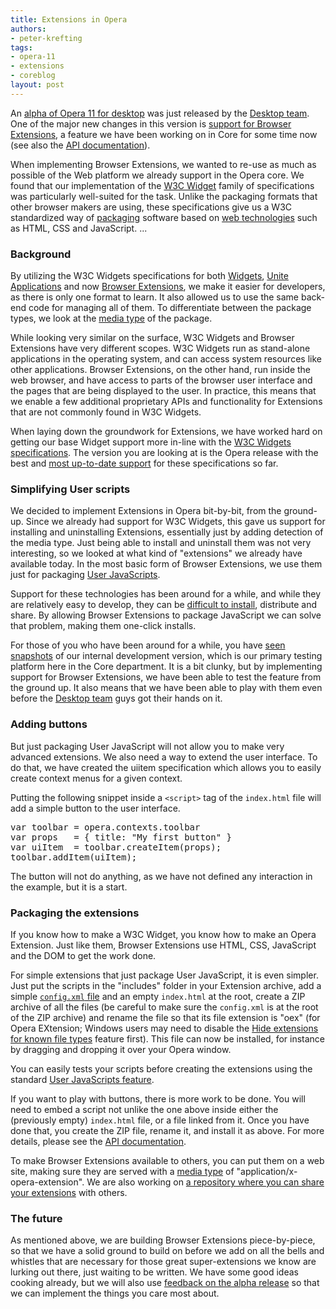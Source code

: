 ```yaml
---
title: Extensions in Opera
authors:
- peter-krefting
tags:
- opera-11
- extensions
- coreblog
layout: post
---
```

<p><p>
An
<a href="http://www.opera.com/browser/next/" rel="nofollow">alpha of Opera 11 for desktop</a>
was just released by the
<a href="http://my.opera.com/desktopteam/blog/" rel="nofollow">Desktop team</a>.
One of the major new changes in this version is
<a href="http://addons.labs.opera.com/" rel="nofollow">support for Browser Extensions</a>,
a feature we have been working on in Core for some time now (see also the
<a href="http://labs.opera.com/extensions-api/" rel="nofollow">API documentation</a>).

<p>
When implementing
Browser Extensions,
we wanted to re-use as much as possible
of the Web platform we already support in the Opera core.
We found that our implementation of the
<a href="http://www.w3.org/2008/webapps/wiki/WidgetSpecs" rel="nofollow">W3C Widget</a>
family of specifications was particularly well-suited for the task.
Unlike the packaging formats that other browser makers are using, these specifications give us a W3C standardized way of
<a href="http://www.w3.org/TR/widgets/" rel="nofollow">packaging</a>
software based on
<a href="http://www.opera.com/docs/specs/" rel="nofollow">web technologies</a> such as
HTML, CSS and JavaScript. ... </p></p></p><!--more--><h3>
Background
</h3>

<p>
By utilizing the W3C Widgets specifications for both
<a href="http://widgets.opera.com/">Widgets</a>,
<a href="http://unite.opera.com/">Unite Applications</a>
and now
<a href="http://addons.labs.opera.com/">Browser Extensions</a>,
we make it easier for
developers, as there is only one format to learn.
It also allowed us to use the same back-end code for managing all
of them.
To differentiate between the package types, we look at the
<a href="http://en.wikipedia.org/wiki/Internet_media_type">media type</a>
of the package.

<p>
While looking very similar on the surface, W3C Widgets and Browser
Extensions have very different scopes.
W3C Widgets run as stand-alone applications in the operating system, and
can access system resources like other applications.
Browser Extensions, on the other hand, run inside the web browser,
and have access to parts of the browser user interface and
the pages that are being displayed to the user.
In practice, this means that we enable a few additional proprietary APIs
and functionality for Extensions that are not commonly found in  W3C
Widgets.

<p>
When laying down the groundwork for Extensions, we have worked hard on
getting our base Widget support more in-line with the
<a href="http://www.w3.org/2008/webapps/wiki/WidgetSpecs">W3C Widgets specifications</a>.
The version you are looking at is the Opera release with the best and <a href="http://dev.w3.org/2006/waf/widgets/imp-report/">most
up-to-date support</a> for these specifications so far.

<h3>
Simplifying User scripts
</h3>

<p>
We decided to implement Extensions in Opera bit-by-bit, from the ground-up.
Since we already had support for W3C Widgets, this gave us support for
installing and uninstalling Extensions, essentially just by adding detection
of the media type.
Just being able to install and uninstall them was not very interesting,
so we looked at what kind of &quot;extensions&quot; we already have available today.
In the most basic form of Browser Extensions, we use them just for packaging
<a href="http://www.opera.com/docs/userjs/">User JavaScripts</a>.

<p>
Support for these technologies has been around for a while, and while they
are relatively easy to develop, they can be
<a href="http://www.opera.com/docs/userjs/using/#writingscripts">difficult to install</a>,
distribute and share.
By allowing Browser Extensions to
package JavaScript
we can solve that problem, making them one-click installs.

<p>
For those of you who have been around for a while, you have
<a href="http://labs.opera.com/news/2008/03/28/">seen snapshots</a>
of our internal development version, which is our primary testing
platform here in the Core department.
It is a bit clunky, but by implementing support for Browser Extensions,
we have been able to test the feature from the ground up.
It also means that we have been able to play with them even before the
<a href="http://my.opera.com/desktopteam/blog/">Desktop team</a>
guys  got their hands on it.

<h3>
Adding buttons
</h3>

<p>
But just packaging User JavaScript will not allow you to
make very advanced extensions.
We also need a way to extend the user interface.
To do that, we have created the
uiitem specification
which allows you to easily create context menus for a given context.

<p>
Putting the following snippet inside a <code>&lt;script&gt;</code> tag of
the <code>index.html</code> file will add a simple button to the user
interface.

<pre>
var toolbar = opera.contexts.toolbar
var props   = { title: &quot;My first button&quot; }
var uiItem  = toolbar.createItem(props);
toolbar.addItem(uiItem);
</pre>

<p>
The button will not do anything, as we have not defined any interaction in the example,
but it is a start.

<h3>
Packaging the extensions
</h3>

<p>
If you know how to make a W3C Widget, you know how to make an Opera
Extension.
Just like them,
Browser Extensions use HTML, CSS, JavaScript and the DOM to get the work done.

<p>
For simple extensions that just package User JavaScript,
it is even simpler.
Just put the scripts in the
&quot;includes&quot; folder
in your Extension archive, add a simple
<a href="http://dev.w3.org/2006/waf/widgets/#configuration-document"><code>config.xml</code> file</a>
and an empty <code>index.html</code> at the root, create a ZIP archive of all the files
(be careful to make sure the <code>config.xml</code> is at the root of the ZIP archive)
and rename the file so that its file extension is &quot;oex&quot; (for Opera
EXtension; Windows users may need to disable the
<a href="http://windows.microsoft.com/en-US/windows-vista/Show-or-hide-file-name-extensions">Hide extensions for known file types</a>
feature first).
This file can now be installed, for instance by dragging and dropping
it over your Opera window.

<p>
You can easily tests your scripts before creating the extensions using
the standard
<a href="http://www.opera.com/docs/userjs/">User JavaScripts feature</a>.

<p>
If you want to play with buttons, there is more work to be done.
You will need to embed a script not unlike the one above inside either the
(previously empty) <code>index.html</code> file, or a file linked from it.
Once you have done that, you create the ZIP file, rename it, and install
it as above.
For more details, please see the
<a href="http://labs.opera.com/extensions-api/">API documentation</a>.

<p>
To make Browser Extensions available to others, you can put them on a
web site, making sure they are served with a
<a href="http://en.wikipedia.org/wiki/Internet_media_type">media type</a>
of &quot;application/x-opera-extension&quot;.
We are also working on
<a href="http://addons.labs.opera.com/">a repository where you can share your extensions</a>
with others.

<h3>
The future
</h3>

<p>
As mentioned above, we are building Browser Extensions piece-by-piece, so
that we have a solid ground to build on before we add on all the bells
and whistles that are necessary for those great super-extensions we know
are lurking out there, just waiting to be written.
We have some good ideas cooking already, but we will also use
<a href="http://dev.opera.com/forums/forum/42202">feedback on the alpha release</a>
so that we can implement the things you care most about.
</p></p></p></p></p></p></p></p></p></p></p></p></p></p></p>

